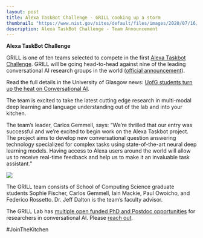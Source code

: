 ```yaml
---
layout: post
title: Alexa TaskBot Challenge - GRILL cooking up a storm
thumbnail: "https://www.nist.gov/sites/default/files/images/2020/07/16/newlogo.png"
description: Alexa TaskBot Challenge - Team Announcement 
---
```


<strong>Alexa TaskBot Challenge</strong>

GRILL is one of ten teams selected to 
compete in the first <a href="https://developer.amazon.com/alexaprize">Alexa Taskbot Challenge</a>. GRILL will be going head-to-head against nine of the leading conversational AI research groups in the world (<a href="https://www.amazon.science/academic-engagements/ten-university-teams-selected-to-participate-in-alexa-prize-taskbot-challenge">official announcement</a>). 

Read the full details in the University of Glasgow news: [UofG students turn up the heat on Conversational AI](https://www.gla.ac.uk/news/headline_794072_en.html). 

The team is excited to take the latest cutting edge research in multi-modal deep learning and language understanding out of the lab and into your kitchen. 

The team’s leader, Carlos Gemmell, says: “We’re thrilled that our entry was successful and we’re excited to begin work 
on the Alexa Taskbot project. The project aims to develop new conversational question answering technology specialized for complex tasks using 
state-of-the-art neural deep learning models. Having access to Alexa users around the world will allow us to receive 
real-time feedback and help us to make it an invaluable task assistant.”

<img src="../assets/img/alexa_team.jpeg">

The GRILL team consists of School of Computing Science graduate students Sophie Fischer, Carlos Gemmell, Iain Mackie, 
Paul Owoicho, and Federico Rossetto. Dr. Jeff Dalton is the team’s faculty advisor. 

The GRILL Lab has [multiple open funded PhD and Postdoc opportunities](https://grilllab.ai/openings/) for researchers in conversational AI. Please [reach out](https://grilllab.ai/contact). 

#JoinTheKitchen

